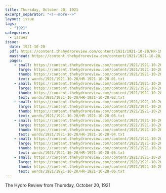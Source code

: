 ```yaml
---
title: Thursday, October 20, 1921
excerpt_separator: "<!--more-->"
layout: issue
tags:
  - "1921"
categories:
  - issues
issue:
  date: 1921-10-20
  pdf: https://content.thehydroreview.com/content/1921/1921-10-20/HR-1921-10-20.pdf
  masthead: https://content.thehydroreview.com/content/1921/1921-10-20/masthead/HR-1921-10-20.jpg
  pages:
    - small: https://content.thehydroreview.com/content/1921/1921-10-20/small/HR-1921-10-20-01.jpg
      large: https://content.thehydroreview.com/content/1921/1921-10-20/large/HR-1921-10-20-01.jpg
      thumb: https://content.thehydroreview.com/content/1921/1921-10-20/thumbnails/HR-1921-10-20-01.jpg
      text: words/1921/1921-10-20/HR-1921-10-20-01.txt
    - small: https://content.thehydroreview.com/content/1921/1921-10-20/small/HR-1921-10-20-02.jpg
      large: https://content.thehydroreview.com/content/1921/1921-10-20/large/HR-1921-10-20-02.jpg
      thumb: https://content.thehydroreview.com/content/1921/1921-10-20/thumbnails/HR-1921-10-20-02.jpg
      text: words/1921/1921-10-20/HR-1921-10-20-02.txt
    - small: https://content.thehydroreview.com/content/1921/1921-10-20/small/HR-1921-10-20-03.jpg
      large: https://content.thehydroreview.com/content/1921/1921-10-20/large/HR-1921-10-20-03.jpg
      thumb: https://content.thehydroreview.com/content/1921/1921-10-20/thumbnails/HR-1921-10-20-03.jpg
      text: words/1921/1921-10-20/HR-1921-10-20-03.txt
    - small: https://content.thehydroreview.com/content/1921/1921-10-20/small/HR-1921-10-20-04.jpg
      large: https://content.thehydroreview.com/content/1921/1921-10-20/large/HR-1921-10-20-04.jpg
      thumb: https://content.thehydroreview.com/content/1921/1921-10-20/thumbnails/HR-1921-10-20-04.jpg
      text: words/1921/1921-10-20/HR-1921-10-20-04.txt
    - small: https://content.thehydroreview.com/content/1921/1921-10-20/small/HR-1921-10-20-05.jpg
      large: https://content.thehydroreview.com/content/1921/1921-10-20/large/HR-1921-10-20-05.jpg
      thumb: https://content.thehydroreview.com/content/1921/1921-10-20/thumbnails/HR-1921-10-20-05.jpg
      text: words/1921/1921-10-20/HR-1921-10-20-05.txt
    - small: https://content.thehydroreview.com/content/1921/1921-10-20/small/HR-1921-10-20-06.jpg
      large: https://content.thehydroreview.com/content/1921/1921-10-20/large/HR-1921-10-20-06.jpg
      thumb: https://content.thehydroreview.com/content/1921/1921-10-20/thumbnails/HR-1921-10-20-06.jpg
      text: words/1921/1921-10-20/HR-1921-10-20-06.txt
---
```


The Hydro Review from Thursday, October 20, 1921

<!--more-->

